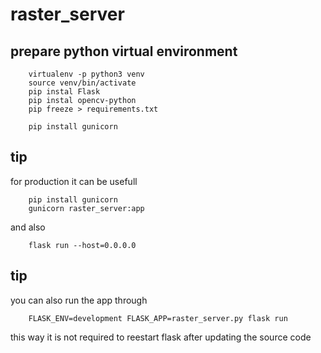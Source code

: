 # raster_server


## prepare python virtual environment

```
    virtualenv -p python3 venv
    source venv/bin/activate
    pip instal Flask
    pip instal opencv-python
    pip freeze > requirements.txt

    pip install gunicorn
```


## tip

for production it can be usefull
```
    pip install gunicorn
    gunicorn raster_server:app
```
and also
```
    flask run --host=0.0.0.0
```


## tip

you can also run the app through
```
    FLASK_ENV=development FLASK_APP=raster_server.py flask run
```

this way it is not required to reestart flask after updating the source code


